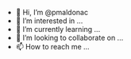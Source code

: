 - 👋 Hi, I’m @pmaldonac
- 👀 I’m interested in ...
- 🌱 I’m currently learning ...
- 💞️ I’m looking to collaborate on ...
- 📫 How to reach me ...

<!---
pmaldonac/pmaldonac is a ✨ special ✨ repository because its `README.md` (this file) appears on your GitHub profile.
You can click the Preview link to take a look at your changes.
--->

